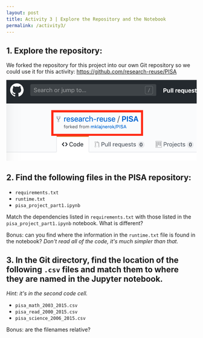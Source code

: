 ```yaml
---
layout: post
title: Activity 3 | Explore the Repository and the Notebook
permalink: /activity3/
---
```


## 1. Explore the repository:

We forked the repository for this project into our own Git repository so we could use it for this activity: <https://github.com/research-reuse/PISA>

![forked repository](/assets/fork.png)

## 2. Find the following files in the PISA repository:
  	
- `requirements.txt`
- `runtime.txt`
- `pisa_project_part1.ipynb`

Match the dependencies listed in `requirements.txt` with those listed in the `pisa_project_part1.ipynb` notebook. What is different? 

Bonus: can you find where the information in the `runtime.txt` file is found in the notebook? *Don't read all of the code, it's much simpler than that.*

## 3. In the Git directory, find the location of the following `.csv` files and match them to where they are named in the Jupyter notebook. 

*Hint: it's in the second code cell.*
- `pisa_math_2003_2015.csv`
- `pisa_read_2000_2015.csv`
- `pisa_science_2006_2015.csv`

Bonus: are the filenames relative?
